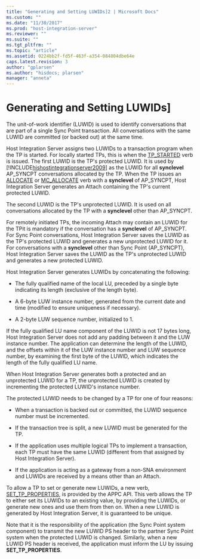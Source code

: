 ```yaml
---
title: "Generating and Setting LUWIDs]2 | Microsoft Docs"
ms.custom: ""
ms.date: "11/30/2017"
ms.prod: "host-integration-server"
ms.reviewer: ""
ms.suite: ""
ms.tgt_pltfrm: ""
ms.topic: "article"
ms.assetid: 0224bb2f-fd5f-463f-a354-084804dbe64e
caps.latest.revision: 3
author: "gplarsen"
ms.author: "hisdocs; plarsen"
manager: "anneta"
---
```

# Generating and Setting LUWIDs]
The unit-of-work identifier (LUWID) is used to identify conversations that are part of a single Sync Point transaction. All conversations with the same LUWID are committed (or backed out) at the same time.  
  
 Host Integration Server assigns two LUWIDs to a transaction program when the TP is started. For locally started TPs, this is when the [TP_STARTED](./tp-started2.md) verb is issued. The first LUWID is the TP's protected LUWID. It is used by [!INCLUDE[hishostintegrationserver2009](../includes/hishostintegrationserver2009-md.md)] as the LUWID for all **synclevel** AP_SYNCPT conversations allocated by the TP. When the TP issues an [ALLOCATE](./allocate2.md) or [MC_ALLOCATE](./mc-allocate2.md) verb with a **synclevel** of AP_SYNCPT, Host Integration Server generates an Attach containing the TP's current protected LUWID.  
  
 The second LUWID is the TP's unprotected LUWID. It is used on all conversations allocated by the TP with a **synclevel** other than AP_SYNCPT.  
  
 For remotely initiated TPs, the incoming Attach may contain an LUWID for the TPit is mandatory if the conversation has a **synclevel** of AP_SYNCPT. For Sync Point conversations, Host Integration Server saves the LUWID as the TP's protected LUWID and generates a new unprotected LUWID for it. For conversations with a **synclevel** other than Sync Point (AP_SYNCPT), Host Integration Server saves the LUWID as the TP's unprotected LUWID and generates a new protected LUWID.  
  
 Host Integration Server generates LUWIDs by concatenating the following:  
  
-   The fully qualified name of the local LU, preceded by a single byte indicating its length (exclusive of the length byte).  
  
-   A 6-byte LUW instance number, generated from the current date and time (modified to ensure uniqueness if necessary).  
  
-   A 2-byte LUW sequence number, initialized to 1.  
  
 If the fully qualified LU name component of the LUWID is not 17 bytes long, Host Integration Server does not add any padding between it and the LUW instance number. The application can determine the length of the LUWID, and the offsets within it of the LUW instance number and LUW sequence number, by examining the first byte of the LUWID, which indicates the length of the fully qualified LU name.  
  
 When Host Integration Server generates both a protected and an unprotected LUWID for a TP, the unprotected LUWID is created by incrementing the protected LUWID's instance number.  
  
 The protected LUWID needs to be changed by a TP for one of four reasons:  
  
-   When a transaction is backed out or committed, the LUWID sequence number must be incremented.  
  
-   If the transaction tree is split, a new LUWID must be generated for the TP.  
  
-   If the application uses multiple logical TPs to implement a transaction, each TP must have the same LUWID (different from that assigned by Host Integration Server).  
  
-   If the application is acting as a gateway from a non-SNA environment and LUWIDs are received by a means other than an Attach.  
  
 To allow a TP to set or generate new LUWIDs, a new verb, [SET_TP_PROPERTIES](./set-tp-properties2.md), is provided by the APPC API. This verb allows the TP to either set its LUWIDs to an existing value, by providing the LUWIDs, or generate new ones and use them from then on. When a new LUWID is generated by Host Integration Server, it is guaranteed to be unique.  
  
 Note that it is the responsibility of the application (the Sync Point system component) to transmit the new LUWID PS header to the partner Sync Point system when the protected LUWID is changed. Similarly, when a new LUWID PS header is received, the application must inform the LU by issuing **SET_TP_PROPERTIES**.
